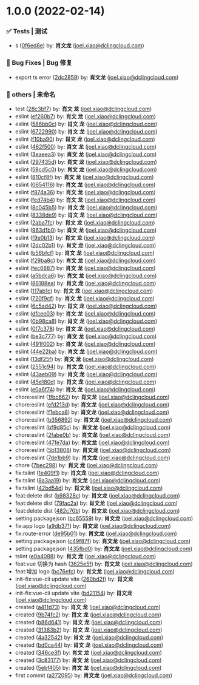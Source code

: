 # 1.0.0 (2022-02-14)

### ✅ Tests | 测试

- s ([0f6ed8e](https://github.com/xiaowenlong1022/dashboard-editor/commit/0f6ed8e)) by: **肖文龙**
  (joel.xiao@dclingcloud.com)

### 🐛 Bug Fixes | Bug 修复

- export ts error ([2dc2859](https://github.com/xiaowenlong1022/dashboard-editor/commit/2dc2859))
  by: **肖文龙** (joel.xiao@dclingcloud.com)

### 💩 others | 未命名

- test ([28c3bf7](https://github.com/xiaowenlong1022/dashboard-editor/commit/28c3bf7)) by: **肖文
  龙** (joel.xiao@dclingcloud.com)
- eslint ([ef260b7](https://github.com/xiaowenlong1022/dashboard-editor/commit/ef260b7)) by: **肖文
  龙** (joel.xiao@dclingcloud.com)
- eslint ([586bb0c](https://github.com/xiaowenlong1022/dashboard-editor/commit/586bb0c)) by: **肖文
  龙** (joel.xiao@dclingcloud.com)
- eslint ([6722990](https://github.com/xiaowenlong1022/dashboard-editor/commit/6722990)) by: **肖文
  龙** (joel.xiao@dclingcloud.com)
- eslint ([f10ba90](https://github.com/xiaowenlong1022/dashboard-editor/commit/f10ba90)) by: **肖文
  龙** (joel.xiao@dclingcloud.com)
- eslint ([462f500](https://github.com/xiaowenlong1022/dashboard-editor/commit/462f500)) by: **肖文
  龙** (joel.xiao@dclingcloud.com)
- eslint ([3eaeea3](https://github.com/xiaowenlong1022/dashboard-editor/commit/3eaeea3)) by: **肖文
  龙** (joel.xiao@dclingcloud.com)
- eslint ([297435d](https://github.com/xiaowenlong1022/dashboard-editor/commit/297435d)) by: **肖文
  龙** (joel.xiao@dclingcloud.com)
- eslint ([59cd5c0](https://github.com/xiaowenlong1022/dashboard-editor/commit/59cd5c0)) by: **肖文
  龙** (joel.xiao@dclingcloud.com)
- eslint ([810cf8f](https://github.com/xiaowenlong1022/dashboard-editor/commit/810cf8f)) by: **肖文
  龙** (joel.xiao@dclingcloud.com)
- eslint ([0654116](https://github.com/xiaowenlong1022/dashboard-editor/commit/0654116)) by: **肖文
  龙** (joel.xiao@dclingcloud.com)
- eslint ([f874a36](https://github.com/xiaowenlong1022/dashboard-editor/commit/f874a36)) by: **肖文
  龙** (joel.xiao@dclingcloud.com)
- eslint ([fed74b4](https://github.com/xiaowenlong1022/dashboard-editor/commit/fed74b4)) by: **肖文
  龙** (joel.xiao@dclingcloud.com)
- eslint ([8c045b5](https://github.com/xiaowenlong1022/dashboard-editor/commit/8c045b5)) by: **肖文
  龙** (joel.xiao@dclingcloud.com)
- eslint ([8338de9](https://github.com/xiaowenlong1022/dashboard-editor/commit/8338de9)) by: **肖文
  龙** (joel.xiao@dclingcloud.com)
- eslint ([2aba7fc](https://github.com/xiaowenlong1022/dashboard-editor/commit/2aba7fc)) by: **肖文
  龙** (joel.xiao@dclingcloud.com)
- eslint ([963d1b0](https://github.com/xiaowenlong1022/dashboard-editor/commit/963d1b0)) by: **肖文
  龙** (joel.xiao@dclingcloud.com)
- eslint ([f9e0b13](https://github.com/xiaowenlong1022/dashboard-editor/commit/f9e0b13)) by: **肖文
  龙** (joel.xiao@dclingcloud.com)
- eslint ([2dc02b1](https://github.com/xiaowenlong1022/dashboard-editor/commit/2dc02b1)) by: **肖文
  龙** (joel.xiao@dclingcloud.com)
- eslint ([b56bfcf](https://github.com/xiaowenlong1022/dashboard-editor/commit/b56bfcf)) by: **肖文
  龙** (joel.xiao@dclingcloud.com)
- eslint ([f29ba8c](https://github.com/xiaowenlong1022/dashboard-editor/commit/f29ba8c)) by: **肖文
  龙** (joel.xiao@dclingcloud.com)
- eslint ([fec6887](https://github.com/xiaowenlong1022/dashboard-editor/commit/fec6887)) by: **肖文
  龙** (joel.xiao@dclingcloud.com)
- eslint ([a5bdca6](https://github.com/xiaowenlong1022/dashboard-editor/commit/a5bdca6)) by: **肖文
  龙** (joel.xiao@dclingcloud.com)
- eslint ([86188ea](https://github.com/xiaowenlong1022/dashboard-editor/commit/86188ea)) by: **肖文
  龙** (joel.xiao@dclingcloud.com)
- eslint ([117ab1c](https://github.com/xiaowenlong1022/dashboard-editor/commit/117ab1c)) by: **肖文
  龙** (joel.xiao@dclingcloud.com)
- eslint ([720f9cf](https://github.com/xiaowenlong1022/dashboard-editor/commit/720f9cf)) by: **肖文
  龙** (joel.xiao@dclingcloud.com)
- eslint ([6c5ad42](https://github.com/xiaowenlong1022/dashboard-editor/commit/6c5ad42)) by: **肖文
  龙** (joel.xiao@dclingcloud.com)
- eslint ([dfcee03](https://github.com/xiaowenlong1022/dashboard-editor/commit/dfcee03)) by: **肖文
  龙** (joel.xiao@dclingcloud.com)
- eslint ([0b98ca8](https://github.com/xiaowenlong1022/dashboard-editor/commit/0b98ca8)) by: **肖文
  龙** (joel.xiao@dclingcloud.com)
- eslint ([0f7c378](https://github.com/xiaowenlong1022/dashboard-editor/commit/0f7c378)) by: **肖文
  龙** (joel.xiao@dclingcloud.com)
- eslint ([be3c777](https://github.com/xiaowenlong1022/dashboard-editor/commit/be3c777)) by: **肖文
  龙** (joel.xiao@dclingcloud.com)
- eslint ([491f002](https://github.com/xiaowenlong1022/dashboard-editor/commit/491f002)) by: **肖文
  龙** (joel.xiao@dclingcloud.com)
- eslint ([44e22ba](https://github.com/xiaowenlong1022/dashboard-editor/commit/44e22ba)) by: **肖文
  龙** (joel.xiao@dclingcloud.com)
- eslint ([13df25f](https://github.com/xiaowenlong1022/dashboard-editor/commit/13df25f)) by: **肖文
  龙** (joel.xiao@dclingcloud.com)
- eslint ([2551c94](https://github.com/xiaowenlong1022/dashboard-editor/commit/2551c94)) by: **肖文
  龙** (joel.xiao@dclingcloud.com)
- eslint ([43aeb09](https://github.com/xiaowenlong1022/dashboard-editor/commit/43aeb09)) by: **肖文
  龙** (joel.xiao@dclingcloud.com)
- eslint ([45e180d](https://github.com/xiaowenlong1022/dashboard-editor/commit/45e180d)) by: **肖文
  龙** (joel.xiao@dclingcloud.com)
- eslint ([e0a6f74](https://github.com/xiaowenlong1022/dashboard-editor/commit/e0a6f74)) by: **肖文
  龙** (joel.xiao@dclingcloud.com)
- chore:eslint ([1fbc662](https://github.com/xiaowenlong1022/dashboard-editor/commit/1fbc662)) by:
  **肖文龙** (joel.xiao@dclingcloud.com)
- chore:eslint ([efd213d](https://github.com/xiaowenlong1022/dashboard-editor/commit/efd213d)) by:
  **肖文龙** (joel.xiao@dclingcloud.com)
- chore:eslint ([f1ebca8](https://github.com/xiaowenlong1022/dashboard-editor/commit/f1ebca8)) by:
  **肖文龙** (joel.xiao@dclingcloud.com)
- chore:eslint ([b356892](https://github.com/xiaowenlong1022/dashboard-editor/commit/b356892)) by:
  **肖文龙** (joel.xiao@dclingcloud.com)
- chore:eslint ([bf9d85c](https://github.com/xiaowenlong1022/dashboard-editor/commit/bf9d85c)) by:
  **肖文龙** (joel.xiao@dclingcloud.com)
- chore:eslint ([2fabe0b](https://github.com/xiaowenlong1022/dashboard-editor/commit/2fabe0b)) by:
  **肖文龙** (joel.xiao@dclingcloud.com)
- chore:eslint ([47fe7da](https://github.com/xiaowenlong1022/dashboard-editor/commit/47fe7da)) by:
  **肖文龙** (joel.xiao@dclingcloud.com)
- chore:eslint ([5b13808](https://github.com/xiaowenlong1022/dashboard-editor/commit/5b13808)) by:
  **肖文龙** (joel.xiao@dclingcloud.com)
- chore:eslint ([7de1bb9](https://github.com/xiaowenlong1022/dashboard-editor/commit/7de1bb9)) by:
  **肖文龙** (joel.xiao@dclingcloud.com)
- chore ([7bec298](https://github.com/xiaowenlong1022/dashboard-editor/commit/7bec298)) by: **肖文
  龙** (joel.xiao@dclingcloud.com)
- fix:tslint ([1e409f1](https://github.com/xiaowenlong1022/dashboard-editor/commit/1e409f1)) by:
  **肖文龙** (joel.xiao@dclingcloud.com)
- fix:tslint ([8a3aa19](https://github.com/xiaowenlong1022/dashboard-editor/commit/8a3aa19)) by:
  **肖文龙** (joel.xiao@dclingcloud.com)
- fix:tslint ([42bd54d](https://github.com/xiaowenlong1022/dashboard-editor/commit/42bd54d)) by:
  **肖文龙** (joel.xiao@dclingcloud.com)
- feat:delete dist ([b98328c](https://github.com/xiaowenlong1022/dashboard-editor/commit/b98328c))
  by: **肖文龙** (joel.xiao@dclingcloud.com)
- feat:delete dist ([79fac2a](https://github.com/xiaowenlong1022/dashboard-editor/commit/79fac2a))
  by: **肖文龙** (joel.xiao@dclingcloud.com)
- feat:delete dist ([482c70b](https://github.com/xiaowenlong1022/dashboard-editor/commit/482c70b))
  by: **肖文龙** (joel.xiao@dclingcloud.com)
- setting:packagejson
  ([bc65559](https://github.com/xiaowenlong1022/dashboard-editor/commit/bc65559)) by: **肖文龙**
  (joel.xiao@dclingcloud.com)
- fix:app logo ([a9db371](https://github.com/xiaowenlong1022/dashboard-editor/commit/a9db371)) by:
  **肖文龙** (joel.xiao@dclingcloud.com)
- fix:route-error ([de95b01](https://github.com/xiaowenlong1022/dashboard-editor/commit/de95b01))
  by: **肖文龙** (joel.xiao@dclingcloud.com)
- setting:packagejson
  ([c49f87f](https://github.com/xiaowenlong1022/dashboard-editor/commit/c49f87f)) by: **肖文龙**
  (joel.xiao@dclingcloud.com)
- setting:packagejson
  ([435fbd0](https://github.com/xiaowenlong1022/dashboard-editor/commit/435fbd0)) by: **肖文龙**
  (joel.xiao@dclingcloud.com)
- tslint ([e0a4088](https://github.com/xiaowenlong1022/dashboard-editor/commit/e0a4088)) by: **肖文
  龙** (joel.xiao@dclingcloud.com)
- feat:vue 切换为 hash
  ([3625e5f](https://github.com/xiaowenlong1022/dashboard-editor/commit/3625e5f)) by: **肖文龙**
  (joel.xiao@dclingcloud.com)
- feat:增加 logo ([bc76efc](https://github.com/xiaowenlong1022/dashboard-editor/commit/bc76efc)) by:
  **肖文龙** (joel.xiao@dclingcloud.com)
- init-fix:vue-cli update vite
  ([260bd2f](https://github.com/xiaowenlong1022/dashboard-editor/commit/260bd2f)) by: **肖文龙**
  (joel.xiao@dclingcloud.com)
- init-fix:vue-cli update vite
  ([bd21154](https://github.com/xiaowenlong1022/dashboard-editor/commit/bd21154)) by: **肖文龙**
  (joel.xiao@dclingcloud.com)
- created ([a411d73](https://github.com/xiaowenlong1022/dashboard-editor/commit/a411d73)) by: **肖文
  龙** (joel.xiao@dclingcloud.com)
- created ([9b74fc2](https://github.com/xiaowenlong1022/dashboard-editor/commit/9b74fc2)) by: **肖文
  龙** (joel.xiao@dclingcloud.com)
- created ([b86d641](https://github.com/xiaowenlong1022/dashboard-editor/commit/b86d641)) by: **肖文
  龙** (joel.xiao@dclingcloud.com)
- created ([31383b2](https://github.com/xiaowenlong1022/dashboard-editor/commit/31383b2)) by: **肖文
  龙** (joel.xiao@dclingcloud.com)
- created ([4a32542](https://github.com/xiaowenlong1022/dashboard-editor/commit/4a32542)) by: **肖文
  龙** (joel.xiao@dclingcloud.com)
- created ([bd0ca44](https://github.com/xiaowenlong1022/dashboard-editor/commit/bd0ca44)) by: **肖文
  龙** (joel.xiao@dclingcloud.com)
- created ([346ce3f](https://github.com/xiaowenlong1022/dashboard-editor/commit/346ce3f)) by: **肖文
  龙** (joel.xiao@dclingcloud.com)
- created ([3c83177](https://github.com/xiaowenlong1022/dashboard-editor/commit/3c83177)) by: **肖文
  龙** (joel.xiao@dclingcloud.com)
- created ([5ebf405](https://github.com/xiaowenlong1022/dashboard-editor/commit/5ebf405)) by: **肖文
  龙** (joel.xiao@dclingcloud.com)
- first commit ([a272095](https://github.com/xiaowenlong1022/dashboard-editor/commit/a272095)) by:
  **肖文龙** (joel.xiao@dclingcloud.com)
